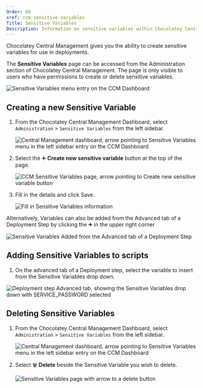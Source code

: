 ```yaml
---
Order: 60
xref: ccm-sensitive-variables
Title: Sensitive Variables
Description: Information on sensitive variables within Chocolatey Central Management
---
```


Chocolatey Central Management gives you the ability to create sensitive variables for use in deployments.

The **Sensitive Variables** page can be accessed from the Administration section of Chocolatey Central Management. The page is only visible to users who have permissions to create or delete sensitive variables.

![Sensitive Variables menu entry on the CCM Dashboard](/assets/images/sensitive-variables/ccm-sensitive-variables-nav.png)

## Creating a new Sensitive Variable

1. From the Chocolatey Central Management Dashboard, select `Administration` > `Sensitive Variables` from the left sidebar.

    ![Central Management dashboard, arrow pointing to Sensitive Variables menu in the left sidebar entry on the CCM Dashboard](/assets/images/sensitive-variables/ccm-sensitive-variables-nav.png)
1. Select the :heavy_plus_sign: **Create new sensitive variable** button at the top of the page.

    ![CCM Sensitive Variables page, arrow pointing to Create new sensitive variable button](/assets/images/sensitive-variables/create-new-btn.png)
1. Fill in the details and click Save.

    ![Fill in Sensitive Variables information](/assets/images/sensitive-variables/fill-in-variable.png)

Alternatively, Variables can also be added from the Advanced tab of a Deployment Step by clicking the :heavy_plus_sign: in the upper right corner

![Sensitive Variables Added from the Advanced tab of a Deployment Step](/assets/images/sensitive-variables/ccm-deployment-step-add-btn.png)

## Adding Sensitive Variables to scripts

<?! Include "../../../../shared/sensitive-variables-note.txt" /?>

1. On the advanced tab of a Deployment step, select the variable to insert from the Sensitive Variables drop down.

![Deployment step Advanced tab, showing the Sensitive Variables drop down with SERVICE_PASSWORD selected](/assets/images/sensitive-variables/add-variable-to-deployment-step.png)

## Deleting Sensitive Variables

1. From the Chocolatey Central Management Dashboard, select `Administration` > `Sensitive Variables` from the left sidebar.


    ![Central Management dashboard, arrow pointing to Sensitive Variables menu in the left sidebar entry on the CCM Dashboard](/assets/images/sensitive-variables/ccm-sensitive-variables-nav.png)
1. Select :wastebasket: **Delete** beside the Sensitive Variable you wish to delete.

    ![Sensitive Variables page with arrow to a delete button](/assets/images/sensitive-variables/delete-variable.png)
